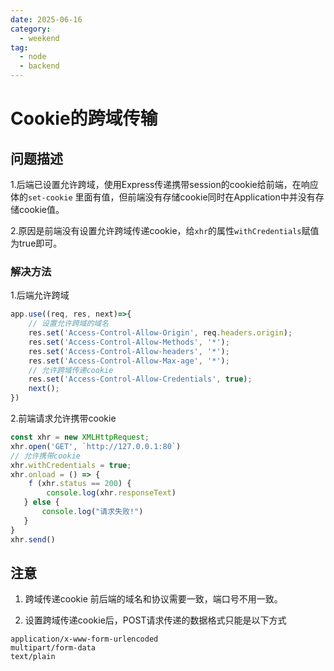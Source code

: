 ```yaml
---
date: 2025-06-16
category:
  - weekend
tag:
  - node
  - backend
---
```


# Cookie的跨域传输

## 问题描述

1.后端已设置允许跨域，使用Express传递携带session的cookie给前端，在响应体的`set-cookie` 里面有值，但前端没有存储cookie同时在Application中并没有存储cookie值。

2.原因是前端没有设置允许跨域传递cookie，给`xhr`的属性`withCredentials`赋值为true即可。





### 解决方法





1.后端允许跨域

```js
app.use((req, res, next)=>{
    // 设置允许跨域的域名
    res.set('Access-Control-Allow-Origin', req.headers.origin);
	res.set('Access-Control-Allow-Methods', '*');
	res.set('Access-Control-Allow-headers', '*');
	res.set('Access-Control-Allow-Max-age', '*');
    // 允许跨域传递cookie
	res.set('Access-Control-Allow-Credentials', true);
    next();
})

```

2.前端请求允许携带cookie

```js
const xhr = new XMLHttpRequest;
xhr.open('GET', `http://127.0.0.1:80`)
// 允许携带cookie
xhr.withCredentials = true;
xhr.onload = () => {
	f (xhr.status == 200) {
        console.log(xhr.responseText)
   } else {
       console.log("请求失败!")
   }
}
xhr.send()
```

## 注意

1. 跨域传递cookie 前后端的域名和协议需要一致，端口号不用一致。

2. 设置跨域传递cookie后，POST请求传递的数据格式只能是以下方式

```
application/x-www-form-urlencoded
multipart/form-data
text/plain
```

